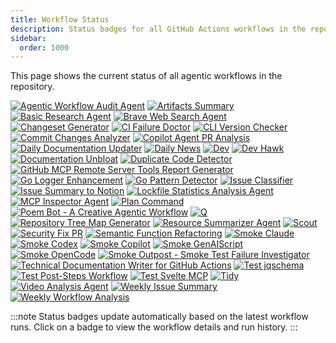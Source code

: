 ```yaml
---
title: Workflow Status
description: Status badges for all GitHub Actions workflows in the repository.
sidebar:
  order: 1000
---
```


This page shows the current status of all agentic workflows in the repository.

[![Agentic Workflow Audit Agent](https://github.com/githubnext/gh-aw/actions/workflows/audit-workflows.lock.yml/badge.svg)](https://github.com/githubnext/gh-aw/actions/workflows/audit-workflows.lock.yml)
[![Artifacts Summary](https://github.com/githubnext/gh-aw/actions/workflows/artifacts-summary.lock.yml/badge.svg)](https://github.com/githubnext/gh-aw/actions/workflows/artifacts-summary.lock.yml)
[![Basic Research Agent](https://github.com/githubnext/gh-aw/actions/workflows/research.lock.yml/badge.svg)](https://github.com/githubnext/gh-aw/actions/workflows/research.lock.yml)
[![Brave Web Search Agent](https://github.com/githubnext/gh-aw/actions/workflows/brave.lock.yml/badge.svg)](https://github.com/githubnext/gh-aw/actions/workflows/brave.lock.yml)
[![Changeset Generator](https://github.com/githubnext/gh-aw/actions/workflows/changeset-generator.lock.yml/badge.svg)](https://github.com/githubnext/gh-aw/actions/workflows/changeset-generator.lock.yml)
[![CI Failure Doctor](https://github.com/githubnext/gh-aw/actions/workflows/ci-doctor.lock.yml/badge.svg)](https://github.com/githubnext/gh-aw/actions/workflows/ci-doctor.lock.yml)
[![CLI Version Checker](https://github.com/githubnext/gh-aw/actions/workflows/cli-version-checker.lock.yml/badge.svg)](https://github.com/githubnext/gh-aw/actions/workflows/cli-version-checker.lock.yml)
[![Commit Changes Analyzer](https://github.com/githubnext/gh-aw/actions/workflows/commit-changes-analyzer.lock.yml/badge.svg)](https://github.com/githubnext/gh-aw/actions/workflows/commit-changes-analyzer.lock.yml)
[![Copilot Agent PR Analysis](https://github.com/githubnext/gh-aw/actions/workflows/copilot-agent-analysis.lock.yml/badge.svg)](https://github.com/githubnext/gh-aw/actions/workflows/copilot-agent-analysis.lock.yml)
[![Daily Documentation Updater](https://github.com/githubnext/gh-aw/actions/workflows/daily-doc-updater.lock.yml/badge.svg)](https://github.com/githubnext/gh-aw/actions/workflows/daily-doc-updater.lock.yml)
[![Daily News](https://github.com/githubnext/gh-aw/actions/workflows/daily-news.lock.yml/badge.svg)](https://github.com/githubnext/gh-aw/actions/workflows/daily-news.lock.yml)
[![Dev](https://github.com/githubnext/gh-aw/actions/workflows/dev.lock.yml/badge.svg)](https://github.com/githubnext/gh-aw/actions/workflows/dev.lock.yml)
[![Dev Hawk](https://github.com/githubnext/gh-aw/actions/workflows/dev-hawk.lock.yml/badge.svg)](https://github.com/githubnext/gh-aw/actions/workflows/dev-hawk.lock.yml)
[![Documentation Unbloat](https://github.com/githubnext/gh-aw/actions/workflows/unbloat-docs.lock.yml/badge.svg)](https://github.com/githubnext/gh-aw/actions/workflows/unbloat-docs.lock.yml)
[![Duplicate Code Detector](https://github.com/githubnext/gh-aw/actions/workflows/duplicate-code-detector.lock.yml/badge.svg)](https://github.com/githubnext/gh-aw/actions/workflows/duplicate-code-detector.lock.yml)
[![GitHub MCP Remote Server Tools Report Generator](https://github.com/githubnext/gh-aw/actions/workflows/github-mcp-tools-report.lock.yml/badge.svg)](https://github.com/githubnext/gh-aw/actions/workflows/github-mcp-tools-report.lock.yml)
[![Go Logger Enhancement](https://github.com/githubnext/gh-aw/actions/workflows/go-logger.lock.yml/badge.svg)](https://github.com/githubnext/gh-aw/actions/workflows/go-logger.lock.yml)
[![Go Pattern Detector](https://github.com/githubnext/gh-aw/actions/workflows/go-pattern-detector.lock.yml/badge.svg)](https://github.com/githubnext/gh-aw/actions/workflows/go-pattern-detector.lock.yml)
[![Issue Classifier](https://github.com/githubnext/gh-aw/actions/workflows/issue-classifier.lock.yml/badge.svg)](https://github.com/githubnext/gh-aw/actions/workflows/issue-classifier.lock.yml)
[![Issue Summary to Notion](https://github.com/githubnext/gh-aw/actions/workflows/notion-issue-summary.lock.yml/badge.svg)](https://github.com/githubnext/gh-aw/actions/workflows/notion-issue-summary.lock.yml)
[![Lockfile Statistics Analysis Agent](https://github.com/githubnext/gh-aw/actions/workflows/lockfile-stats.lock.yml/badge.svg)](https://github.com/githubnext/gh-aw/actions/workflows/lockfile-stats.lock.yml)
[![MCP Inspector Agent](https://github.com/githubnext/gh-aw/actions/workflows/mcp-inspector.lock.yml/badge.svg)](https://github.com/githubnext/gh-aw/actions/workflows/mcp-inspector.lock.yml)
[![Plan Command](https://github.com/githubnext/gh-aw/actions/workflows/plan.lock.yml/badge.svg)](https://github.com/githubnext/gh-aw/actions/workflows/plan.lock.yml)
[![Poem Bot - A Creative Agentic Workflow](https://github.com/githubnext/gh-aw/actions/workflows/poem-bot.lock.yml/badge.svg)](https://github.com/githubnext/gh-aw/actions/workflows/poem-bot.lock.yml)
[![Q](https://github.com/githubnext/gh-aw/actions/workflows/q.lock.yml/badge.svg)](https://github.com/githubnext/gh-aw/actions/workflows/q.lock.yml)
[![Repository Tree Map Generator](https://github.com/githubnext/gh-aw/actions/workflows/repo-tree-map.lock.yml/badge.svg)](https://github.com/githubnext/gh-aw/actions/workflows/repo-tree-map.lock.yml)
[![Resource Summarizer Agent](https://github.com/githubnext/gh-aw/actions/workflows/pdf-summary.lock.yml/badge.svg)](https://github.com/githubnext/gh-aw/actions/workflows/pdf-summary.lock.yml)
[![Scout](https://github.com/githubnext/gh-aw/actions/workflows/scout.lock.yml/badge.svg)](https://github.com/githubnext/gh-aw/actions/workflows/scout.lock.yml)
[![Security Fix PR](https://github.com/githubnext/gh-aw/actions/workflows/security-fix-pr.lock.yml/badge.svg)](https://github.com/githubnext/gh-aw/actions/workflows/security-fix-pr.lock.yml)
[![Semantic Function Refactoring](https://github.com/githubnext/gh-aw/actions/workflows/semantic-function-refactor.lock.yml/badge.svg)](https://github.com/githubnext/gh-aw/actions/workflows/semantic-function-refactor.lock.yml)
[![Smoke Claude](https://github.com/githubnext/gh-aw/actions/workflows/smoke-claude.lock.yml/badge.svg)](https://github.com/githubnext/gh-aw/actions/workflows/smoke-claude.lock.yml)
[![Smoke Codex](https://github.com/githubnext/gh-aw/actions/workflows/smoke-codex.lock.yml/badge.svg)](https://github.com/githubnext/gh-aw/actions/workflows/smoke-codex.lock.yml)
[![Smoke Copilot](https://github.com/githubnext/gh-aw/actions/workflows/smoke-copilot.lock.yml/badge.svg)](https://github.com/githubnext/gh-aw/actions/workflows/smoke-copilot.lock.yml)
[![Smoke GenAIScript](https://github.com/githubnext/gh-aw/actions/workflows/smoke-genaiscript.lock.yml/badge.svg)](https://github.com/githubnext/gh-aw/actions/workflows/smoke-genaiscript.lock.yml)
[![Smoke OpenCode](https://github.com/githubnext/gh-aw/actions/workflows/smoke-opencode.lock.yml/badge.svg)](https://github.com/githubnext/gh-aw/actions/workflows/smoke-opencode.lock.yml)
[![Smoke Outpost - Smoke Test Failure Investigator](https://github.com/githubnext/gh-aw/actions/workflows/smoke-outpost.lock.yml/badge.svg)](https://github.com/githubnext/gh-aw/actions/workflows/smoke-outpost.lock.yml)
[![Technical Documentation Writer for GitHub Actions](https://github.com/githubnext/gh-aw/actions/workflows/technical-doc-writer.lock.yml/badge.svg)](https://github.com/githubnext/gh-aw/actions/workflows/technical-doc-writer.lock.yml)
[![Test jqschema](https://github.com/githubnext/gh-aw/actions/workflows/test-jqschema.lock.yml/badge.svg)](https://github.com/githubnext/gh-aw/actions/workflows/test-jqschema.lock.yml)
[![Test Post-Steps Workflow](https://github.com/githubnext/gh-aw/actions/workflows/test-post-steps.lock.yml/badge.svg)](https://github.com/githubnext/gh-aw/actions/workflows/test-post-steps.lock.yml)
[![Test Svelte MCP](https://github.com/githubnext/gh-aw/actions/workflows/test-svelte.lock.yml/badge.svg)](https://github.com/githubnext/gh-aw/actions/workflows/test-svelte.lock.yml)
[![Tidy](https://github.com/githubnext/gh-aw/actions/workflows/tidy.lock.yml/badge.svg)](https://github.com/githubnext/gh-aw/actions/workflows/tidy.lock.yml)
[![Video Analysis Agent](https://github.com/githubnext/gh-aw/actions/workflows/video-analyzer.lock.yml/badge.svg)](https://github.com/githubnext/gh-aw/actions/workflows/video-analyzer.lock.yml)
[![Weekly Issue Summary](https://github.com/githubnext/gh-aw/actions/workflows/weekly-issue-summary.lock.yml/badge.svg)](https://github.com/githubnext/gh-aw/actions/workflows/weekly-issue-summary.lock.yml)
[![Weekly Workflow Analysis](https://github.com/githubnext/gh-aw/actions/workflows/example-workflow-analyzer.lock.yml/badge.svg)](https://github.com/githubnext/gh-aw/actions/workflows/example-workflow-analyzer.lock.yml)

:::note
Status badges update automatically based on the latest workflow runs. Click on a badge to view the workflow details and run history.
:::
